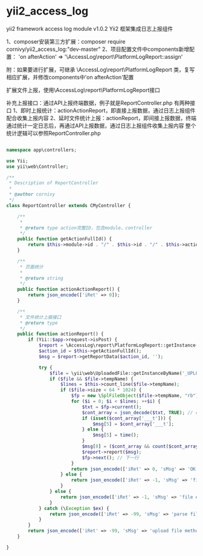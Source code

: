 # yii2_access_log
yii2 framework access log module
v1.0.2
Yii2 框架集成日志上报组件

1、composer安装第三方扩展：composer require cornivy/yii2_access_log:"dev-master"
2、项目配置文件中components新增配置： 'on afterAction' => '\AccessLog\report\PlatformLogReport::assign'

附：如果要进行扩展，可继承	\AccessLog\report\PlatformLogReport 类，复写相应扩展，并修改components中'on afterAction'配置

扩展文件上报，使用\AccessLog\report\PlatformLogReport接口

补充上报接口：通过API上报终端数据，例子就是ReportController.php 有两种接口
1、即时上报统计：actionActionReport，即直接上报数据，通过日志上报组件配合收集上报内容 
2、延时文件统计上报：actionReport，即间接上报数据，终端通过统计一定日志后，再通过API上报数据，通过日志上报组件收集上报内容
整个统计逻辑可以参照ReportController.php


```php

namespace app\controllers;

use Yii;
use yii\web\Controller;

/**
 * Description of ReportController
 *
 * @author cornivy
 */
class ReportController extends CMyController {

    /**
     * 
     * @return type action完整ID，包含module、controller
     */
    public function getActionFullId() {
        return $this->module->id . "/" . $this->id . "/" . $this->action->id;
    }

    /**
     * 页面统计
     *
     * @return string
     */
    public function actionActionReport() {
        return json_encode(['iRet' => 0]);
    }

    /**
     * 文件统计上报接口
     * @return type
     */
    public function actionReport() {
        if (Yii::$app->request->isPost) {
            $report = \AccessLog\report\PlatformLogReport::getInstance();
            $action_id = $this->getActionFullId();
            $msg = $report->getReportData($action_id, '');

            try {
                $file = \yii\web\UploadedFile::getInstanceByName('_UPLOADFILE_');
                if ($file && $file->tempName) {
                    $lines = $this->count_line($file->tempName);
                    if ($file->size < 64 * 1024) {
                        $fp = new \SplFileObject($file->tempName, "rb");
                        for ($i = 0; $i < $lines; ++$i) {
                            $txt = $fp->current();
                            $cont_array = json_decode($txt, TRUE); // current()获取当前行内容 
                            if (isset($cont_array['___t'])) {
                                $msg[5] = $cont_array['___t'];
                            } else {
                                $msg[5] = time();
                            }
                            $msg[8] = ($cont_array && count($cont_array)) ? json_encode($cont_array) : []; //收集_POST
                            $report->report($msg);
                            $fp->next(); // 下一行
                        }
                        return json_encode(['iRet' => 0, 'sMsg' => 'OK']);
                    } else {
                        return json_encode(['iRet' => -1, 'sMsg' => 'file size illegal']);
                    }
                } else {
                    return json_encode(['iRet' => -1, 'sMsg' => 'file error']);
                }
            } catch (\Exception $ex) {
                return json_encode(['iRet' => -99, 'sMsg' => 'parse file error']);
            }
        }
        return json_encode(['iRet' => -99, 'sMsg' => 'upload file method error']);
    }

}



```
